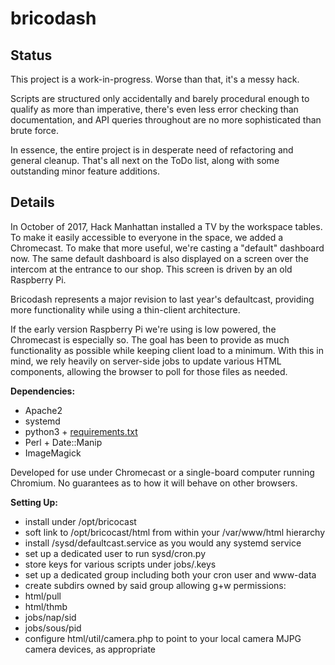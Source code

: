 # bricodash

## Status

This project is a work-in-progress. Worse than that, it's a messy hack.

Scripts are structured only accidentally and barely procedural enough to
qualify as more than imperative, there's even less error checking than
documentation, and API queries throughout are no more sophisticated than
brute force.

In essence, the entire project is in desperate need of refactoring and
general cleanup. That's all next on the ToDo list,
along with some outstanding minor feature additions.

## Details

In October of 2017, Hack Manhattan installed a TV by the workspace tables.
To make it easily accessible to everyone in the space, we added a Chromecast.
To make that more useful, we're casting a "default" dashboard now. The same
default dashboard is also displayed on a screen over the intercom
at the entrance to our shop. This screen is driven by an old Raspberry Pi.

Bricodash represents a major revision to last year's defaultcast,
providing more functionality while using a thin-client architecture.

If the early version Raspberry Pi we're using is low powered, the Chromecast
is especially so. The goal has been to provide as much functionality as
possible while keeping client load to a minimum. With this in mind, we rely
heavily on server-side jobs to update various HTML components, allowing the
browser to poll for those files as needed.

**Dependencies:**

* Apache2
* systemd
* python3 + [requirements.txt](requirements.txt)
* Perl + Date::Manip
* ImageMagick

Developed for use under Chromecast or a single-board computer running Chromium. No guarantees as to how it will behave on other browsers.

**Setting Up:**
* install under /opt/bricocast
* soft link to /opt/bricocast/html from within your /var/www/html hierarchy
* install /sysd/defaultcast.service as you would any systemd service
* set up a dedicated user to run sysd/cron.py
* store keys for various scripts under jobs/.keys
* set up a dedicated group including both your cron user and www-data
* create subdirs owned by said group allowing g+w permissions:
 * html/pull
 * html/thmb
 * jobs/nap/sid
 * jobs/sous/pid
* configure html/util/camera.php to point to your local camera MJPG camera devices, as appropriate
